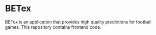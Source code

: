 # BETex

BETex is an application that provides high quality predictions for football games. This repository contains frontend code.

